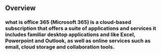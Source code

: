 
## Overview

### what is office 365 (Microsoft 365) is a cloud-based subscription that offers a suite of applications and services it includes familiar desktop applications and like Excel, Powerpoint and Outlook, as well as online services such as email, cloud storage and collaboration tools. 

